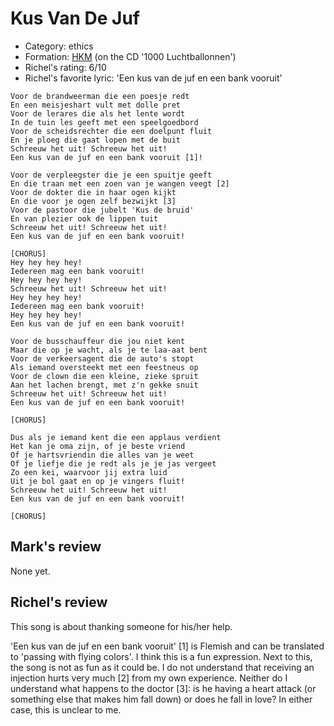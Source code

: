 # Kus Van De Juf

 * Category: ethics
 * Formation: [HKM](Hkm.md) (on the CD '1000 Luchtballonnen')
 * Richel's rating: 6/10
 * Richel's  favorite lyric: 'Een kus van de juf en een bank vooruit'

```
Voor de brandweerman die een poesje redt
En een meisjeshart vult met dolle pret
Voor de lerares die als het lente wordt
In de tuin les geeft met een speelgoedbord
Voor de scheidsrechter die een doelpunt fluit
En je ploeg die gaat lopen met de buit
Schreeuw het uit! Schreeuw het uit!
Een kus van de juf en een bank vooruit [1]!

Voor de verpleegster die je een spuitje geeft
En die traan met een zoen van je wangen veegt [2]
Voor de dokter die in haar ogen kijkt
En die voor je ogen zelf bezwijkt [3]
Voor de pastoor die jubelt 'Kus de bruid'
En van plezier ook de lippen tuit
Schreeuw het uit! Schreeuw het uit!
Een kus van de juf en een bank vooruit!

[CHORUS]
Hey hey hey hey!
Iedereen mag een bank vooruit!
Hey hey hey hey!
Schreeuw het uit! Schreeuw het uit!
Hey hey hey hey!
Iedereen mag een bank vooruit!
Hey hey hey hey!
Een kus van de juf en een bank vooruit!

Voor de busschauffeur die jou niet kent
Maar die op je wacht, als je te laa-aat bent
Voor de verkeersagent die de auto's stopt
Als iemand oversteekt met een feestneus op
Voor de clown die een kleine, zieke spruit
Aan het lachen brengt, met z'n gekke snuit
Schreeuw het uit! Schreeuw het uit!
Een kus van de juf en een bank vooruit!

[CHORUS]

Dus als je iemand kent die een applaus verdient
Het kan je oma zijn, of je beste vriend
Of je hartsvriendin die alles van je weet
Of je liefje die je redt als je je jas vergeet
Zo een kei, waarvoor jij extra luid
Uit je bol gaat en op je vingers fluit!
Schreeuw het uit! Schreeuw het uit!
Een kus van de juf en een bank vooruit!

[CHORUS]
```

## Mark's review

None yet.

## Richel's review

This song is about thanking someone for his/her help.

'Een kus van de juf en een bank vooruit' [1] is Flemish and can be translated to 'passing with flying colors'.
I think this is a fun expression. Next to this, the song is not as fun as it could be.
I do not understand that receiving an injection hurts very much [2] from my own experience. 
Neither do I understand what happens to the doctor [3]: is he having a heart attack (or something
else that makes him fall down) or does he fall in love? In either case, this is unclear to me.
